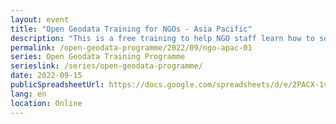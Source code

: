 ```yaml
---
layout: event
title: "Open Geodata Training for NGOs - Asia Pacific"
description: "This is a free training to help NGO staff learn how to source, analyse and visualise geographic data to support social impact project. The programme is split into two phases, both delivered remotely: two days of live sessions and five weeks of mentoring."
permalink: /open-geodata-programme/2022/09/ngo-apac-01
series: Open Geodata Training Programme
serieslink: /series/open-geodata-programme/
date: 2022-09-15
publicSpreadsheetUrl: https://docs.google.com/spreadsheets/d/e/2PACX-1vQBSzALM4ZzHjdxjZu3vx2fW0pq9hAsejtUE87OMF-RQ2wJAiKQIT0_uCU_7i3ADc21T0rFG5K_zpKz/pub?gid=0&single=true&output=csv
lang: en
location: Online
---
```

